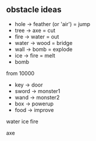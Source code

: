 
obstacle ideas
----

- hole -> feather (or 'air') = jump
- tree -> axe = cut
- fire -> water = out
- water -> wood = bridge
- wall -> bomb = explode
- ice -> fire = melt
- bomb

from 10000
- key -> door
- sword -> monster1
- wand -> monster2
- box -> powerup
- food -> improve



water
ice
fire
<!-- air -->
axe 


